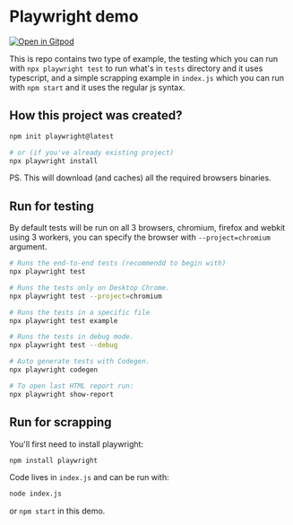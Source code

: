 # Playwright demo

[![Open in Gitpod](https://gitpod.io/button/open-in-gitpod.svg)](https://gitpod.io/from-referrer/)

This is repo contains two type of example, the testing which you can run with `npx playwright test` to run what's in `tests` directory and it uses typescript, and a simple scrapping example in `index.js` which you can run with `npm start` and it uses the regular js syntax.

## How this project was created?
```bash
npm init playwright@latest

# or (if you've already existing project)
npx playwright install
```
PS. This will download (and caches) all the required browsers binaries.

## Run for testing

By default tests will be run on all 3 browsers, chromium, firefox and webkit using 3 workers, you can specify the browser with `--project=chromium` argument.
```bash
# Runs the end-to-end tests (recommendd to begin with)
npx playwright test

# Runs the tests only on Desktop Chrome.
npx playwright test --project=chromium

# Runs the tests in a specific file
npx playwright test example

# Runs the tests in debug mode.
npx playwright test --debug

# Auto generate tests with Codegen.
npx playwright codegen

# To open last HTML report run:
npx playwright show-report

```

## Run for scrapping

You'll first need to install playwright:
```bash
npm install playwright
```
Code lives in `index.js` and can be run with:
```bash
node index.js
```
or `npm start` in this demo.